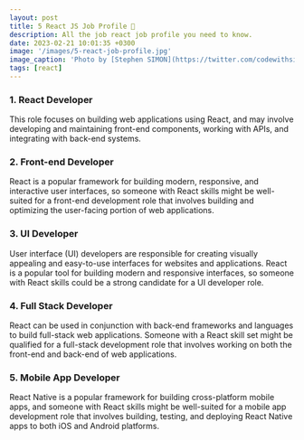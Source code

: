```yaml
---
layout: post
title: 5 React JS Job Profile 💼
description: All the job react job profile you need to know. 
date: 2023-02-21 10:01:35 +0300
image: '/images/5-react-job-profile.jpg'
image_caption: 'Photo by [Stephen SIMON](https://twitter.com/codewithsimon)'
tags: [react]
---
```



### 1. React Developer
This role focuses on building web applications using React, and may involve developing and maintaining front-end components, working with APIs, and integrating with back-end systems.

### 2. Front-end Developer
React is a popular framework for building modern, responsive, and interactive user interfaces, so someone with React skills might be well-suited for a front-end development role that involves building and optimizing the user-facing portion of web applications.

### 3. UI Developer
User interface (UI) developers are responsible for creating visually appealing and easy-to-use interfaces for websites and applications. React is a popular tool for building modern and responsive interfaces, so someone with React skills could be a strong candidate for a UI developer role.

### 4. Full Stack Developer
React can be used in conjunction with back-end frameworks and languages to build full-stack web applications. Someone with a React skill set might be qualified for a full-stack development role that involves working on both the front-end and back-end of web applications.

### 5. Mobile App Developer
React Native is a popular framework for building cross-platform mobile apps, and someone with React skills might be well-suited for a mobile app development role that involves building, testing, and deploying React Native apps to both iOS and Android platforms.
